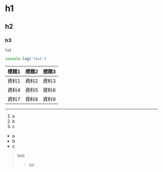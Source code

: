 # h1
## h2
### h3

`lol`


```js
console.log('test')
```

| 標題1    | 標題2    | 標題3    |
| -------- | -------- | -------- |
| 資料1    | 資料2    | 資料3    |
| 資料4    | 資料5    | 資料6    |
| 資料7    | 資料8    | 資料9    |

---

1. a
2. b
3. c

* a
* b
* c

> test
>> lol

